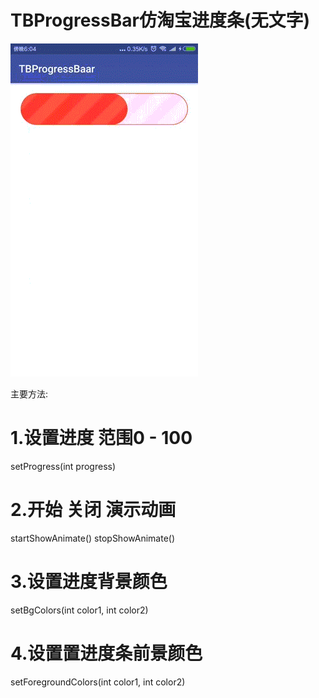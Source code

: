 # TBProgressBar仿淘宝进度条(无文字)


![demo](demo.gif)

主要方法:
# 1.设置进度 范围0 - 100
setProgress(int progress)
# 2.开始 关闭 演示动画
startShowAnimate()  stopShowAnimate()     
# 3.设置进度背景颜色
setBgColors(int color1, int color2)
# 4.设置置进度条前景颜色
setForegroundColors(int color1, int color2)

